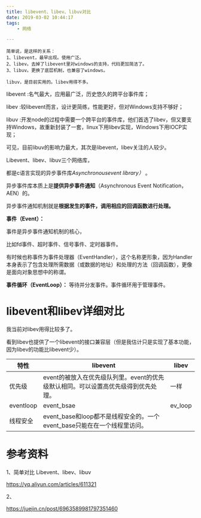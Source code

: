 ```yaml
---
title: libevent、libev、libuv对比
date: 2019-03-02 10:44:17
tags:
	- 网络

---
```




```
简单说，是这样的关系：
1、libevent，最早出现。使用广泛。
2、libev。去掉了libevent里对windows的支持，代码更加简洁了。
3、libuv。更换了底层机制，也兼容了windows。

libuv，是目前实用的。libev用得不多。
```



libevent :名气最大，应用最广泛，历史悠久的跨平台事件库；

libev :较libevent而言，设计更简练，性能更好，但对Windows支持不够好；

libuv :开发node的过程中需要一个跨平台的事件库，他们首选了libev，但又要支持Windows，故重新封装了一套，linux下用libev实现，Windows下用IOCP实现；



可见，目前libuv的影响力最大，其次是libevent，libev关注的人较少。



Libevent、libev、libuv三个网络库，

都是c语言实现的异步事件库*Asynchronousevent library）* 。

异步事件库本质上是**提供异步事件通知**（Asynchronous Event Notification，AEN）的。

异步事件通知机制就是**根据发生的事件，调用相应的回调函数进行处理。**



**事件（Event）：** 

事件是异步事件通知机制的核心，

比如fd事件、超时事件、信号事件、定时器事件。

有时候也称事件为事件处理器（EventHandler），这个名称更形象，因为Handler本身表示了包含处理所需数据（或数据的地址）和处理的方法（回调函数），更像是面向对象思想中的称谓。

**事件循环（EventLoop）：** 等待并分发事件。事件循环用于管理事件。



# libevent和libev详细对比

我当前对libev用得比较多了。

看到libev也提供了一个libevent的接口兼容层（但是我估计只是实现了基本功能，因为libev的功能比libevent少）。

| 特性      | libevent                                                     | libev   |
| --------- | ------------------------------------------------------------ | ------- |
| 优先级    | event的被放入在优先级队列里。event的优先级默认相同。可以设置高优先级得到优先处理。 | 一样    |
| eventloop | event_bsae                                                   | ev_loop |
| 线程安全  | event_base和loop都不是线程安全的。一个event_base只能在在一个线程里访问。 |         |



# 参考资料

1、简单对比 Libevent、libev、libuv

https://yq.aliyun.com/articles/611321

2、

https://juejin.cn/post/6963589981797351460
